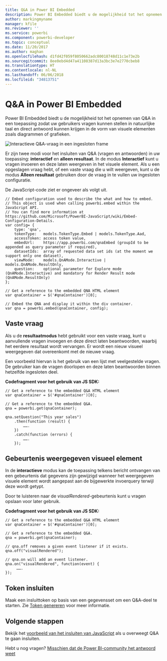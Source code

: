 ```yaml
---
title: Q&A in Power BI Embedded
description: Power BI Embedded biedt u de mogelijkheid tot het opnemen van Q&A in een toepassing zodat uw gebruikers vragen kunnen stellen in natuurlijke taal.
author: markingmyname
manager: kfile
ms.reviewer: ''
ms.service: powerbi
ms.component: powerbi-developer
ms.topic: conceptual
ms.date: 11/20/2017
ms.author: maghan
ms.openlocfilehash: d1fd42f059f8050662adc80018748d11c1e73e2b
ms.sourcegitcommit: 8ee0ebd4d47a41108387d13a3bc3e7e2770cbeb8
ms.translationtype: HT
ms.contentlocale: nl-NL
ms.lasthandoff: 06/06/2018
ms.locfileid: "34813751"
---
```

# <a name="qa-in-power-bi-embedded"></a>Q&A in Power BI Embedded
Power BI Embedded biedt u de mogelijkheid tot het opnemen van Q&A in een toepassing zodat uw gebruikers vragen kunnen stellen in natuurlijke taal en direct antwoord kunnen krijgen in de vorm van visuele elementen zoals diagrammen of grafieken.

![Interactieve Q&A-vraag in een ingesloten frame](media/qanda/embedded-qanda.gif)

Er zijn twee modi voor het insluiten van Q&A (vragen en antwoorden) in uw toepassing: **interactief** en **alleen resultaat**. In de modus **Interactief** kunt u vragen invoeren en deze laten weergeven in het visuele element. Als u een opgeslagen vraag hebt, of een vaste vraag die u wilt weergeven, kunt u de modus **Alleen resultaat** gebruiken door de vraag in te vullen uw ingesloten configuratie.

De JavaScript-code ziet er ongeveer als volgt uit.

```
// Embed configuration used to describe the what and how to embed.
// This object is used when calling powerbi.embed within the JavaScript API.
// You can find more information at https://github.com/Microsoft/PowerBI-JavaScript/wiki/Embed-Configuration-Details.
var config= {
    type: 'qna',
    tokenType:   models.TokenType.Embed | models.TokenType.Aad,
    accessToken: access token value,
    embedUrl:    https://app.powerbi.com/qnaEmbed (groupId to be appended as query parameter if required),
    datasetIds:  array of requested data set ids (at the moment we support only one dataset),
    viewMode:    models.QnAMode.Interactive | models.QnAMode.ResultOnly,
    question:    optional parameter for Explore mode (QnAMode.Interactive) and mandatory for Render Result mode (QnAMode.ResultOnly)
};

// Get a reference to the embedded QNA HTML element
var qnaContainer = $('#qnaContainer')[0];

// Embed the QNA and display it within the div container.
var qna = powerbi.embed(qnaContainer, config);
```

## <a name="set-question"></a>Vaste vraag
Als u de **resultaatmodus** hebt gebruikt voor een vaste vraag, kunt u aanvullende vragen invoegen en deze direct laten beantwoorden, waarbij het eerdere resultaat wordt vervangen. Er wordt een nieuw visueel weergegeven dat overeenkomt met de nieuwe vraag.

Een voorbeeld hiervan is het gebruik van een lijst met veelgestelde vragen. De gebruiker kan de vragen doorlopen en deze laten beantwoorden binnen hetzelfde ingesloten deel.

**Codefragment voor het gebruik van JS SDK:**  

```        
// Get a reference to the embedded Q&A HTML element
var qnaContainer = $('#qnaContainer')[0];

// Get a reference to the embedded Q&A.
qna = powerbi.get(qnaContainer);

qna.setQuestion("This year sales")
    .then(function (result) {
        …….
    })
    .catch(function (errors) {
        …….
    });
```

## <a name="visual-rendered-event"></a>Gebeurtenis weergegeven visueel element
In de **interactieve** modus kan de toepassing telkens bericht ontvangen van een gebeurtenis dat gegevens zijn gewijzigd wanneer het weergegeven visuele element wordt aangepast aan de bijgewerkte invoerquery terwijl deze wordt getypt.

Door te luisteren naar de *visualRendered*-gebeurtenis kunt u vragen opslaan voor later gebruik. 

**Codefragment voor het gebruik van JS SDK:**  

```
// Get a reference to the embedded Q&A HTML element
var qnaContainer = $('#qnaContainer')[0];

// Get a reference to the embedded Q&A.
qna = powerbi.get(qnaContainer);

// qna.off removes a given event listener if it exists.
qna.off("visualRendered");

// qna.on will add an event listener.
qna.on("visualRendered", function(event) {
     …….
});
```

## <a name="embed-token"></a>Token insluiten
Maak een insluittoken op basis van een gegevensset om een Q&A-deel te starten. Zie [Token genereren](https://docs.microsoft.com/rest/api/power-bi/embedtoken) voor meer informatie.

## <a name="next-steps"></a>Volgende stappen
Bekijk het [voorbeeld van het insluiten van JavaScript](https://microsoft.github.io/PowerBI-JavaScript/demo/) als u overweegt Q&A te gaan insluiten.

Hebt u nog vragen? [Misschien dat de Power BI-community het antwoord weet](http://community.powerbi.com/)

